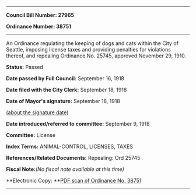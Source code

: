 

********

**Council Bill Number: 27965**
   
**Ordinance Number: 38751**
********

 An Ordinance regulating the keeping of dogs and cats within the City of Seattle, imposing license taxes and providing penalties for violations thereof, and repealing Ordinance No. 25745, approved November 29, 1910.

**Status:** Passed
   
**Date passed by Full Council:** September 16, 1918
   
**Date filed with the City Clerk:** September 18, 1918
   
**Date of Mayor's signature:** September 18, 1918
   
[(about the signature date)](/~public/approvaldate.htm)
   
   
   
**Date introduced/referred to committee:** September 9, 1918
   
**Committee:** License
   
   
**Index Terms:** ANIMAL-CONTROL, LICENSES, TAXES

**References/Related Documents:** Repealing: Ord 25745

**Fiscal Note:**_(No fiscal note available at this time)_

**Electronic Copy: **[PDF scan of Ordinance No. 38751](/~archives/Ordinances/Ord_38751.pdf)

********

